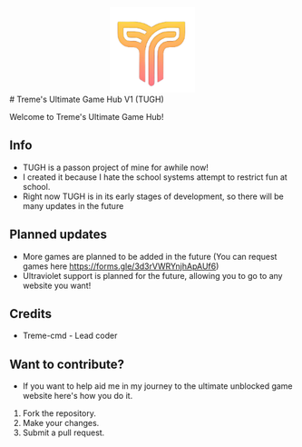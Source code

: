 <center><img src="./public/Assets/logo.png" width="150" height="150"/></center>
# Treme's Ultimate Game Hub V1 (TUGH)

Welcome to Treme's Ultimate Game Hub!

## Info

- TUGH is a passon project of mine for awhile now! 
- I created it because I hate the school systems attempt to restrict fun at school.
- Right now TUGH is in its early stages of development, so there will be many updates in the future


## Planned updates

- More games are planned to be added in the future (You can request games here https://forms.gle/3d3rVWRYnjhApAUf6)
- Ultraviolet support is planned for the future, allowing you to go to any website you want!

## Credits

- Treme-cmd - Lead coder

## Want to contribute?

- If you want to help aid me in my journey to the ultimate unblocked game website here's how you do it.
1. Fork the repository.
2. Make your changes.
3. Submit a pull request.
